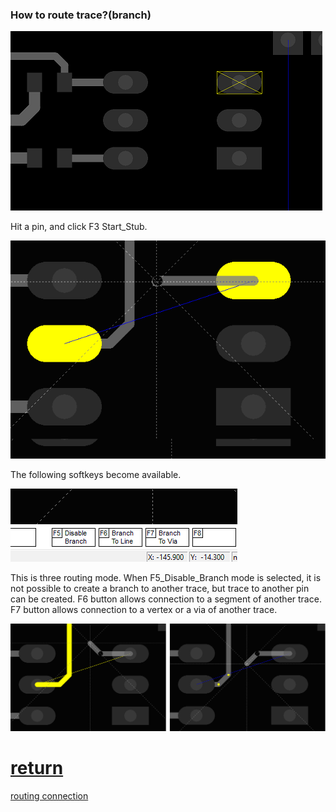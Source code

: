 ### How to route trace?(branch)
 
![](pictures/pin_selected.png)

Hit a pin, and click F3 Start_Stub.
 
![](pictures/routing2.png)
 
The following softkeys become available.
 
![](pictures/rout_menu.png)
 
This is three routing mode. When F5_Disable_Branch mode is selected, it is not possible to create a branch to another trace, but trace to another pin can be created. F6 button allows connection to a segment of another trace. F7 button allows connection to a vertex or a via of another trace.

![](pictures/routing.png)  

# [return](How_to.md)

[routing connection](route.md)  
